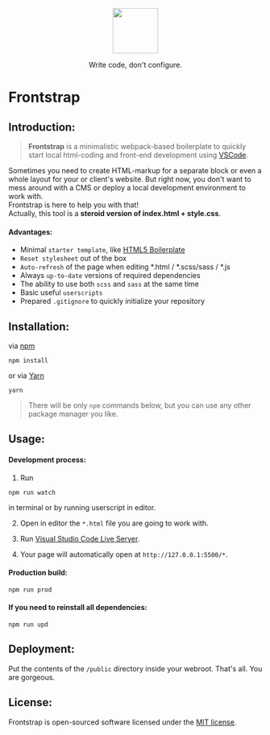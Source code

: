 <p align="center">
    <img src="https://nickbur.top/github/frontstrap-logo.svg" width="90px" height="auto">
</p>

<p align="center">
    Write code, don't configure.
</p>

# Frontstrap

## Introduction:  
> **Frontstrap** is a minimalistic webpack-based boilerplate to quickly start local html-coding and front-end development using [VSCode](https://code.visualstudio.com/).  

Sometimes you need to create HTML-markup for a separate block or even a whole layout for your or client's website. But right now, you don't want to mess around with a CMS or deploy a local development environment to work with.  
Frontstrap is here to help you with that!  
Actually, this tool is a **steroid version of index.html + style.css**.  
  
#### Advantages:  
- Minimal ```starter template```, like [HTML5 Boilerplate](https://github.com/h5bp/html5-boilerplate/)
- ```Reset stylesheet``` out of the box
- ```Auto-refresh``` of the page when editing *.html / *.scss/sass / *.js
- Always ```up-to-date``` versions of required dependencies
- The ability to use both ```scss``` and ```sass``` at the same time
- Basic useful ```userscripts```
- Prepared ```.gitignore``` to quickly initialize your repository

## Installation:  
via [npm](https://www.npmjs.com/)  
```
npm install
```  
or via [Yarn](https://classic.yarnpkg.com/)  
```
yarn
```  
> There will be only ```npm``` commands below, but you can use any other package manager you like.  
  
## Usage:  

#### Development process:  
1. Run
```
npm run watch
```  
in terminal or by running userscript in editor.  

2. Open in editor the ```*.html``` file you are going to work with.  

3. Run [Visual Studio Code Live Server](https://github.com/ritwickdey/vscode-live-server#shortcuts-to-startstop-server).  

4. Your page will automatically open at ```http://127.0.0.1:5500/*```.  
  
#### Production build:
```
npm run prod
```
  
#### If you need to reinstall all dependencies:
```
npm run upd
```
  
## Deployment:
Put the contents of the ```/public``` directory inside your webroot. That's all. You are gorgeous.  
  
## License:
Frontstrap is open-sourced software licensed under the [MIT license](LICENSE).
